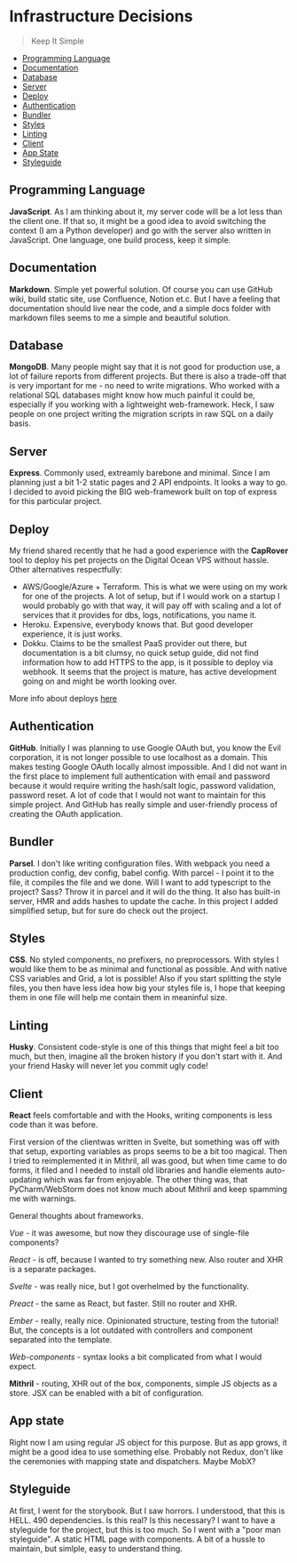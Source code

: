 # Infrastructure Decisions

> Keep It Simple

- [Programming Language](#programming-language)
- [Documentation](#documentation)
- [Database](#database)
- [Server](#server)
- [Deploy](#deploy)
- [Authentication](#authentication)
- [Bundler](#bundler)
- [Styles](#styles)
- [Linting](#linting)
- [Client](#client)
- [App State](#app-state)
- [Styleguide](#styleguide)

## Programming Language

**JavaScript**. As I am thinking about it, my server
code will be a lot less than the client one. If
that so, it might be a good idea to avoid switching
the context (I am a Python developer) and go with the
server also written in JavaScript. One language,
one build process, keep it simple.

## Documentation

**Markdown**. Simple yet powerful solution. Of course
you can use GitHub wiki, build static site, use
Confluence, Notion et.c. But I have a feeling
that documentation should live near the code, and
a simple docs folder with markdown files seems to me
a simple and beautiful solution.

## Database

**MongoDB**. Many people might say that it is not good for
production use, a lot of failure reports from different
projects. But there is also a trade-off that is very
important for me - no need to write migrations. Who
worked with a relational SQL databases might know how
much painful it could be, especially if you working
with a lightweight web-framework. Heck, I saw people
on one project writing the migration scripts in raw SQL
on a daily basis.

## Server

**Express**. Commonly used, extreamly
barebone and minimal. Since I am planning just a bit
1-2 static pages and 2 API endpoints. It looks a way
to go. I decided to avoid picking the BIG web-framework
built on top of express for this particular project.

## Deploy

My friend shared recently that he had a good experience
with the **CapRover** tool to deploy his pet projects on the
Digital Ocean VPS without hassle. Other alternatives
respectfully:

- AWS/Google/Azure + Terraform. This is what we were using on my
  work for one of the projects. A lot of setup, but if I
  would work on a startup I would probably go with that
  way, it will pay off with scaling and a lot of
  services that it provides for dbs, logs, notifications,
  you name it.
- Heroku. Expensive, everybody knows that. But good developer
  experience, it is just works.
- Dokku. Claims to be the smallest PaaS provider out there,
  but documentation is a bit clumsy, no quick setup guide,
  did not find information how to add HTTPS to the app,
  is it possible to deploy via webhook.
  It seems that the project is mature, has active development
  going on and might be worth looking over.

More info about deploys [here](./deploy.md)

## Authentication

**GitHub**. Initially I was planning to use Google OAuth
but, you know the Evil corporation, it is not longer
possible to use localhost as a domain. This makes
testing Google OAuth locally almost impossible.
And I did not want in the first place to implement full
authentication with email and password because it would
require writing the hash/salt logic, password
validation, password reset. A lot of code that I would
not want to maintain for this simple project.
And GitHub has really simple and user-friendly process
of creating the OAuth application.

## Bundler

**Parsel**. I don't like writing configuration files.
With webpack you need a production config, dev config,
babel config. With parcel - I point it to the file, it
compiles the file and we done. Will I want to add
typescript to the project? Sass? Throw it in parcel
and it will do the thing. It also has built-in server,
HMR and adds hashes to update the cache. In this
project I added simplified setup, but for sure do check
out the project.

## Styles

**CSS**. No styled components, no prefixers,
no preprocessors. With styles I would like them to be
as minimal and functional as possible. And with native
CSS variables and Grid, a lot is possible! Also if you
start splitting the style files, you then have less idea
how big your styles file is, I hope that keeping them
in one file will help me contain them in meaninful size.

## Linting

**Husky**. Consistent code-style is one of this things
that might feel a bit too much, but then, imagine all
the broken history if you don't start with it. And
your friend Hasky will never let you commit ugly code!

## Client

**React** feels comfortable and with the Hooks, writing
components is less code than it was before.

First version of the clientwas written in Svelte,
but something was off with that setup, exporting
variables as props seems to be a bit too magical.
Then I tried to reimplemented it in Mithril, all was
good, but when time came to do forms, it filed and
I needed to install old libraries and handle elements
auto-updating which was far from enjoyable. The other
thing was, that PyCharm/WebStorm does not know much
about Mithril and keep spamming me with warnings.

General thoughts about frameworks.

*Vue* - it was awesome, but now they discourage use of
single-file components?

*React* - is off, because I wanted to try something new.
Also router and XHR is a separate packages.

*Svelte* - was really nice, but I got overhelmed by the
functionality.

*Preact* - the same as React, but faster. Still no
router and XHR.

*Ember* - really, really nice. Opinionated structure,
testing from the tutorial! But, the concepts is a lot
outdated with controllers and component separated into
the template.

*Web-components* - syntax looks a bit complicated from
what I would expect.

**Mithril** - routing, XHR out of the box, components,
simple JS objects as a store. JSX can be enabled with
a bit of configuration.

## App state

Right now I am using regular JS object for this
purpose. But as app grows, it might be a good idea
to use something else. Probably not Redux, don't
like the ceremonies with mapping state and dispatchers.
Maybe MobX?

## Styleguide

At first, I went for the storybook. But I saw horrors. I
understood, that this is HELL. 490 dependencies. Is this
real? Is this necessary? I want to have a styleguide for
the project, but this is too much. So I went with a
"poor man styleguide". A static HTML page with
components. A bit of a hussle to maintain, but simlple,
easy to understand thing.
